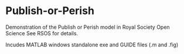 # Publish-or-Perish
Demonstration of the Publish or Perish model in Royal Society Open Science 
See RSOS for details. 

Incudes MATLAB windows standalone exe and GUIDE files (.m and .fig) 
